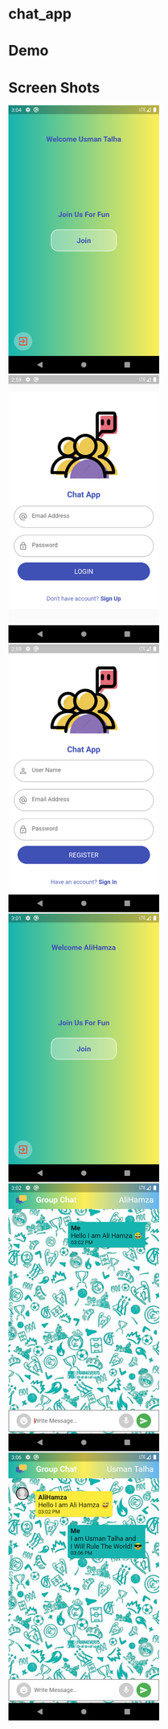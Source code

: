 # chat_app

# Demo



# Screen Shots

<span>
<img src="screen_shots/1.png" width="300">
<img src="screen_shots/2.png" width="300">
<img src="screen_shots/3.png" width="300">
<span/>
<span>
<img src="screen_shots/4.png" width="300">
<img src="screen_shots/5.png" width="300">
<img src="screen_shots/6.png" width="300">
<span/>

